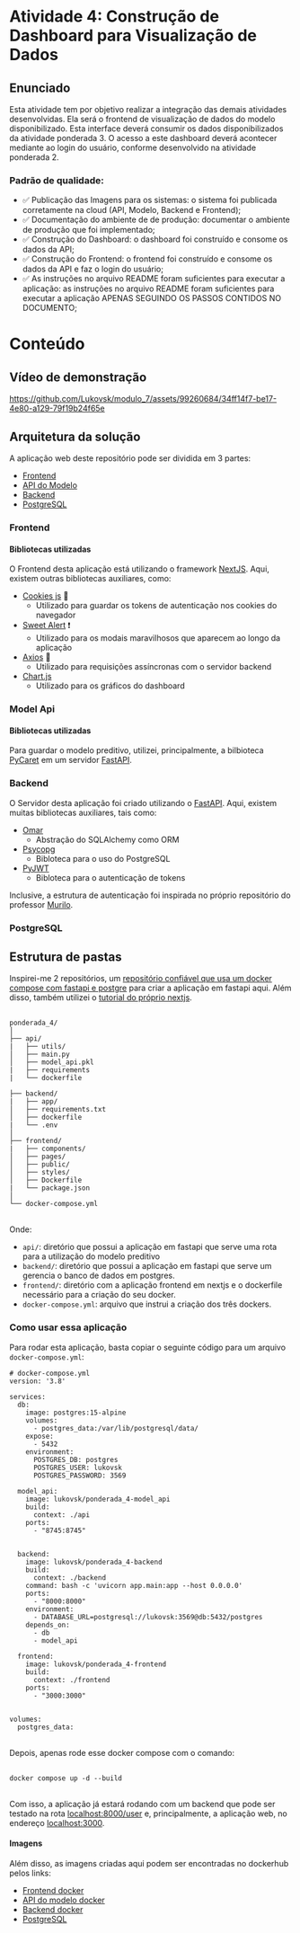 # Atividade 4: Construção de Dashboard para Visualização de Dados

## Enunciado
Esta atividade tem por objetivo realizar a integração das demais atividades desenvolvidas. Ela será o frontend de visualização de dados do modelo disponibilizado. Esta interface deverá consumir os dados disponibilizados da atividade ponderada 3. O acesso a este dashboard deverá acontecer mediante ao login do usuário, conforme desenvolvido na atividade ponderada 2.

### Padrão de qualidade:
- ✅ Publicação das Imagens para os sistemas: o sistema foi publicada corretamente na cloud (API, Modelo, Backend e Frontend);
- ✅ Documentação do ambiente de de produção: documentar o ambiente de produção que foi implementado;
- ✅ Construção do Dashboard: o dashboard foi construído e consome os dados da API;
- ✅ Construção do Frontend: o frontend foi construído e consome os dados da API e faz o login do usuário;
- ✅ As instruções no arquivo README foram suficientes para executar a aplicação: as instruções no arquivo README foram suficientes para executar a aplicação APENAS SEGUINDO OS PASSOS CONTIDOS NO DOCUMENTO;

# Conteúdo

## Vídeo de demonstração


https://github.com/Lukovsk/modulo_7/assets/99260684/34ff14f7-be17-4e80-a129-79f19b24f65e


## Arquitetura da solução
A aplicação web deste repositório pode ser dividida em 3 partes:
- [Frontend](#frontend)
- [API do Modelo](#model-api)
- [Backend](#backend)
- [PostgreSQL](#postgresql)

### Frontend

#### Bibliotecas utilizadas
O Frontend desta aplicação está utilizando o framework [NextJS](https://nextjs.org). Aqui, existem outras bibliotecas auxiliares, como:
- [Cookies js](https://www.npmjs.com/package/js-cookie) 🍪
  - Utilizado para guardar os tokens de autenticação nos cookies do navegador
- [Sweet Alert](https://sweetalert2.github.io) ❗
  - Utilizado para os modais maravilhosos que aparecem ao longo da aplicação
- [Axios](https://axios-http.com/docs/intro) 🏃
  - Utilizado para requisições assíncronas com o servidor backend
- [Chart.js](https://www.chartjs.org)
  - Utilizado para os gráficos do dashboard

### Model Api

#### Bibliotecas utilizadas
Para guardar o modelo preditivo, utilizei, principalmente, a bilbioteca [PyCaret](https://pycaret.gitbook.io) em um servidor [FastAPI](https://fastapi.tiangolo.com).

### Backend
O Servidor desta aplicação foi criado utilizando o [FastAPI](https://fastapi.tiangolo.com). Aqui, existem muitas bibliotecas auxiliares, tais como:
- [Omar](https://collerek.github.io/ormar/)
  - Abstração do SQLAlchemy como ORM
- [Psycopg](https://www.psycopg.org/docs/)
  - Bibloteca para o uso do PostgreSQL
- [PyJWT](https://pyjwt.readthedocs.io/en/stable/)
  - Bibloteca para o autenticação de tokens

Inclusive, a estrutura de autenticação foi inspirada no próprio repositório do professor [Murilo](https://github.com/Murilo-ZC/M7-Inteli-Eng-Comp/tree/main/src/encontro03/adiciona_usuarios).

### PostgreSQL

## Estrutura de pastas
Inspirei-me 2 repositórios, um [repositório confiável que usa um docker compose com fastapi e postgre](https://testdriven.io/blog/fastapi-docker-traefik/) para criar a aplicação em fastapi aqui. Além disso, também utilizei o [tutorial do próprio nextjs](https://nextjs.org/docs/pages/building-your-application/deploying).

<pre> <code>
ponderada_4/
│
├── api/
|   ├── utils/
│   ├── main.py
│   ├── model_api.pkl
|   ├── requirements
|   └── dockerfile

├── backend/
|   ├── app/
│   ├── requirements.txt
│   ├── dockerfile
|   └── .env
│
├── frontend/
|   ├── components/
│   ├── pages/
│   ├── public/
│   ├── styles/
│   ├── Dockerfile
|   └── package.json
│
└── docker-compose.yml
</code> </pre>
Onde:
- ```api/```: diretório que possui a aplicação em fastapi que serve uma rota para a utilização do modelo preditivo
- ```backend/```: diretório que possui a aplicação em fastapi que serve um gerencia o banco de dados em postgres.
- ```frontend/```: diretório com a aplicação frontend em nextjs e o dockerfile necessário para a criação do seu docker.
- ```docker-compose.yml```: arquivo que instrui a criação dos três dockers.

### Como usar essa aplicação
Para rodar esta aplicação, basta copiar o seguinte código para um arquivo ```docker-compose.yml```:
<pre><code># docker-compose.yml
version: '3.8'

services:
  db:
    image: postgres:15-alpine
    volumes:
      - postgres_data:/var/lib/postgresql/data/
    expose:
      - 5432
    environment:
      POSTGRES_DB: postgres
      POSTGRES_USER: lukovsk
      POSTGRES_PASSWORD: 3569

  model_api:
    image: lukovsk/ponderada_4-model_api
    build:
      context: ./api
    ports:
      - "8745:8745"
    

  backend:
    image: lukovsk/ponderada_4-backend
    build:
      context: ./backend
    command: bash -c 'uvicorn app.main:app --host 0.0.0.0'
    ports:
      - "8000:8000"
    environment:
      - DATABASE_URL=postgresql://lukovsk:3569@db:5432/postgres
    depends_on:
      - db
      - model_api

  frontend:
    image: lukovsk/ponderada_4-frontend
    build:
      context: ./frontend
    ports:
      - "3000:3000"


volumes:
  postgres_data:
</code>
</pre>

Depois, apenas rode esse docker compose com o comando:

<pre> <code>
docker compose up -d --build
</code> </pre>

Com isso, a aplicação já estará rodando com um backend que pode ser testado na rota [localhost:8000/user](localhost:8000/user) e, principalmente, a aplicação web, no endereço [localhost:3000](localhost:3000).

#### Imagens
Além disso, as imagens criadas aqui podem ser encontradas no dockerhub pelos links:
- [Frontend docker](https://hub.docker.com/r/lukovsk/ponderada_4-frontend)
- [API do modelo docker](https://hub.docker.com/r/lukovsk/ponderada_4-model_api)
- [Backend docker](https://hub.docker.com/r/lukovsk/ponderada_4-backend)
- [PostgreSQL](https://hub.docker.com/_/postgres)
